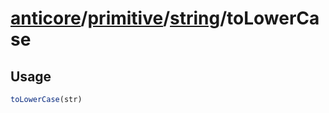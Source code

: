 # [anticore](../../../../../#reference)/[primitive](../../#reference)/[string](../#reference)/<a name="reference">toLowerCase</a>

## Usage

```js
toLowerCase(str)
```